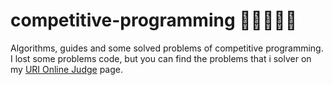 # competitive-programming 🎈👨‍💻🚀🎈
Algorithms, guides and some solved problems of competitive programming. 
I lost some problems code, but you can find the problems that i solver on my [URI Online Judge](https://www.urionlinejudge.com.br/judge/en/profile/427691) page.
